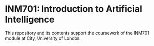 # INM701: Introduction to Artificial Intelligence

This repository and its contents support the coursework of the INM701 module at City, University of London.
